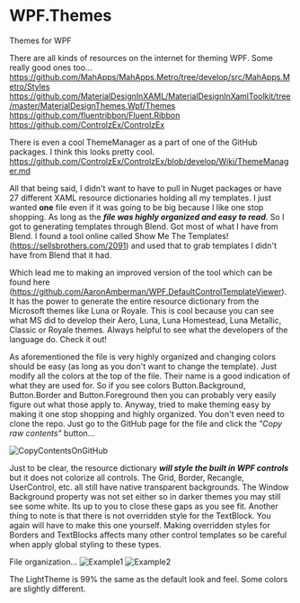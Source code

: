 # WPF.Themes
Themes for WPF

There are all kinds of resources on the internet for theming WPF. Some really good ones too...
https://github.com/MahApps/MahApps.Metro/tree/develop/src/MahApps.Metro/Styles
https://github.com/MaterialDesignInXAML/MaterialDesignInXamlToolkit/tree/master/MaterialDesignThemes.Wpf/Themes
https://github.com/fluentribbon/Fluent.Ribbon
https://github.com/ControlzEx/ControlzEx

There is even a cool ThemeManager as a part of one of the GitHub packages. I think this looks pretty cool. 
https://github.com/ControlzEx/ControlzEx/blob/develop/Wiki/ThemeManager.md

All that being said, I didn't want to have to pull in Nuget packages or have 27 different XAML resource dictionaries holding all my templates. I just wanted **one** file even if it was going to be big because I like one stop shopping. As long as the ***file was highly organized and easy to read***. So I got to generating templates through Blend. Got most of what I have from Blend. I found a tool online called Show Me The Templates! (https://sellsbrothers.com/2091) and used that to grab templates I didn't have from Blend that it had.

Which lead me to making an improved version of the tool which can be found here (https://github.com/AaronAmberman/WPF.DefaultControlTemplateViewer). It has the power to generate the entire resource dictionary from the Microsoft themes like Luna or Royale. This is cool because you can see what MS did to develop their Aero, Luna, Luna Homestead, Luna Metallic, Classic or Royale themes. Always helpful to see what the developers of the language do. Check it out!

As aforementioned the file is very highly organized and changing colors should be easy (as long as you don't want to change the template). Just modify all the colors at the top of the file. Their name is a good indication of what they are used for. So if you see colors Button.Background, Button.Border and Button.Foreground then you can probably very easily figure out what those apply to. Anyway, tried to make theming easy by making it one stop shopping and highly organized. You don't even need to clone the repo. Just go to the GitHub page for the file and click the *"Copy raw contents"* button...

![CopyContentsOnGitHub](https://user-images.githubusercontent.com/23512394/153728498-1586d61a-5c7d-4ccb-9c53-cab629302c48.png)

Just to be clear, the resource dictionary ***will style the built in WPF controls*** but it does not colorize all controls. The Grid, Border, Recangle, UserControl, etc. all still have native transparent backgrounds. The Window Background property was not set either so in darker themes you may still see some white. Its up to you to close these gaps as you see fit. Another thing to note is that there is not overridden style for the TextBlock. You again will have to make this one yourself. Making overridden styles for Borders and TextBlocks affects many other control templates so be careful when apply global styling to these types.

File organization...
![Example1](https://user-images.githubusercontent.com/23512394/153728514-e8503a63-710c-4d7a-918c-edd0a01decf0.png)
![Example2](https://user-images.githubusercontent.com/23512394/153728788-4c71a2af-a860-4ccc-b2e1-63ebdfda5811.png)

The LightTheme is 99% the same as the default look and feel. Some colors are slightly different. 